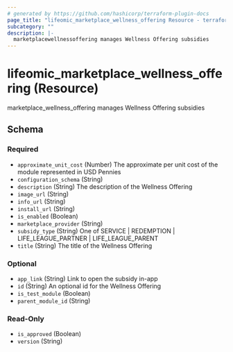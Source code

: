 ```yaml
---
# generated by https://github.com/hashicorp/terraform-plugin-docs
page_title: "lifeomic_marketplace_wellness_offering Resource - terraform-provider-lifeomic"
subcategory: ""
description: |-
  marketplacewellnessoffering manages Wellness Offering subsidies
---
```


# lifeomic_marketplace_wellness_offering (Resource)

marketplace_wellness_offering manages Wellness Offering subsidies



<!-- schema generated by tfplugindocs -->
## Schema

### Required

- `approximate_unit_cost` (Number) The approximate per unit cost of the module represented in USD Pennies
- `configuration_schema` (String)
- `description` (String) The description of the Wellness Offering
- `image_url` (String)
- `info_url` (String)
- `install_url` (String)
- `is_enabled` (Boolean)
- `marketplace_provider` (String)
- `subsidy_type` (String) One of SERVICE | REDEMPTION | LIFE_LEAGUE_PARTNER | LIFE_LEAGUE_PARENT
- `title` (String) The title of the Wellness Offering

### Optional

- `app_link` (String) Link to open the subsidy in-app
- `id` (String) An optional id for the Wellness Offering
- `is_test_module` (Boolean)
- `parent_module_id` (String)

### Read-Only

- `is_approved` (Boolean)
- `version` (String)


